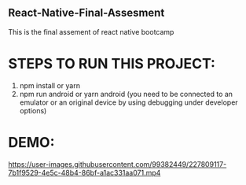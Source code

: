 ## React-Native-Final-Assesment
This is the final assement of react native bootcamp

# STEPS TO RUN THIS PROJECT:
  1. npm install or yarn
  2. npm run android or yarn android (you need to be connected to an emulator or an original device by using debugging under developer options)
  
# DEMO: 


https://user-images.githubusercontent.com/99382449/227809117-7b1f9529-4e5c-48b4-86bf-a1ac331aa071.mp4

